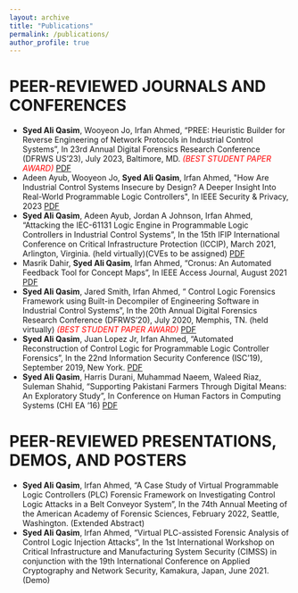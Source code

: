 ```yaml
---
layout: archive
title: "Publications"
permalink: /publications/
author_profile: true
---
```


PEER-REVIEWED JOURNALS AND CONFERENCES
======
* **Syed Ali Qasim**, Wooyeon Jo, Irfan Ahmed, “PREE: Heuristic Builder for Reverse
Engineering of Network Protocols in Industrial Control Systems”, In 23rd Annual Digital Forensics
Research Conference (DFRWS US’23), July 2023, Baltimore, MD. <span style="color:red">*(BEST STUDENT PAPER AWARD)*</span> [PDF]([http://www.people.vcu.edu/~iahmed3/publications/2023-ieee-sp.pdf](https://dfrws.org/presentation/pree-heuristic-builder-for-reverse-engineering-of-network-protocols-in-industrial-control-systems/))
* Adeen Ayub, Wooyeon Jo, **Syed Ali Qasim**, Irfan Ahmed, "How Are Industrial Control Systems Insecure by Design? A Deeper Insight Into Real-World Programmable Logic Controllers",  In IEEE Security &
Privacy, 2023 [PDF](http://www.people.vcu.edu/~iahmed3/publications/2023-ieee-sp.pdf)
* **Syed Ali Qasim**, Adeen Ayub, Jordan A Johnson, Irfan Ahmed, “Attacking the IEC-61131 Logic Engine in
  Programmable Logic Controllers in Industrial Control Systems”, In the 15th IFIP
  International Conference on Critical Infrastructure Protection (ICCIP), March 2021, Arlington,
  Virginia. (held virtually)(CVEs to be assigned) [PDF](http://www.people.vcu.edu/~iahmed3/publications/2021-ifip-iccip.pdf)
* Masrik Dahir, **Syed Ali Qasim**, Irfan Ahmed, “Cronus: An Automated Feedback Tool for Concept Maps”, In IEEE Access Journal, August 2021 [PDF](http://www.people.vcu.edu/~iahmed3/publications/2021b-ieee-access.pdf)
* **Syed Ali Qasim**, Jared Smith, Irfan Ahmed, “ Control Logic Forensics Framework using Built-in Decompiler
  of Engineering Software in Industrial Control Systems”, In the 20th Annual Digital Forensics Research 
  Conference (DFRWS’20), July 2020, Memphis, TN. (held virtually) <span style="color:red">*(BEST STUDENT PAPER AWARD)*</span> [PDF](http://www.people.vcu.edu/~iahmed3/publications/2020_dfrws_us.pdf)
* **Syed Ali Qasim**, Juan Lopez Jr, Irfan Ahmed, “Automated Reconstruction of Control Logic for Programmable
   Logic Controller Forensics”, In the 22nd Information Security Conference (ISC’19), September 2019, New York. [PDF](http://www.people.vcu.edu/~iahmed3/publications/2019_Similo_ISC.pdf)
* **Syed Ali Qasim**, Harris Durani, Muhammad Naeem, Waleed Riaz, Suleman Shahid, “Supporting Pakistani Farmers
  Through Digital Means: An Exploratory Study”, In Conference on Human Factors in Computing Systems (CHI EA ’16) [PDF](https://www.researchgate.net/profile/Waleed-Riaz/publication/302074281_Supporting_Pakistani_Farmers_Through_Digital_Means_An_Exploratory_Study/links/5ff2ba2892851c13fee778cc/Supporting-Pakistani-Farmers-Through-Digital-Means-An-Exploratory-Study.pdf)


  
PEER-REVIEWED PRESENTATIONS, DEMOS, AND POSTERS
======
* **Syed Ali Qasim**, Irfan Ahmed, “A Case Study of Virtual Programmable Logic Controllers (PLC) Forensic Framework
  on Investigating Control Logic Attacks in a Belt Conveyor System”, In the 74th Annual Meeting of the American
  Academy of Forensic Sciences, February 2022, Seattle,
  Washington. (Extended Abstract)
* **Syed Ali Qasim**, Irfan Ahmed, “Virtual PLC-assisted Forensic Analysis of
  Control Logic Injection Attacks”, In the 1st International Workshop on Critical Infrastructure and
  Manufacturing System Security (CIMSS) in conjunction with the 19th International Conference on
  Applied Cryptography and Network Security, Kamakura, Japan, June 2021. (Demo)
